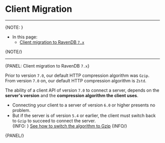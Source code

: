 # Client Migration
---

{NOTE: }

* In this page:
   * [Client migration to RavenDB `7.x`](../../migration/client-api/client-migration#client-migration-to-ravendb-7.x)

{NOTE/}

---

{PANEL: Client migration to RavenDB `7.x`}

Prior to version `7.0`, our default HTTP compression algorithm was `Gzip`.  
From version `7.0` on, our default HTTP compression algorithm is `Zstd`.  

The ability of a client API of version `7.0` to connect a server, depends 
on the **server's version** and the **compression algorithm the client uses**.  

* Connecting your client to a server of version `6.0` or higher presents no problem.  
* But if the server is of version `5.4` or earlier, the client must switch back to 
  `Gzip` to succeed to connect the server.  
  {INFO: }
  [See how to switch the algorithm to Gzip](../../migration/client-api/client-breaking-changes#http-compression-algorithm-is-now-zstd-by-default)
  {INFO/}

{PANEL/}
